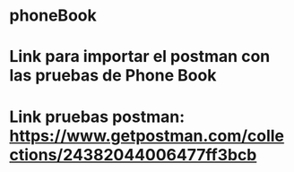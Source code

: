 # phoneBook
# Link para importar el postman con las pruebas de Phone Book
# Link pruebas postman: https://www.getpostman.com/collections/24382044006477ff3bcb
<!-- Guia para utilizar la app Phonebook -->
<!-- 
1. clonar el repositorio 

2. ejecutar el comando npm i para instalar las librerías necesarias

** La estructura **

Tenemos la carpeta controllers que tiene toda la lógica de la aplicación con las entidades contact y phoneBook, tenemos la carpeta db que tiene la conexión a la base de datos, la carpeta middlewares donde tenemos las validaciones necesarias para el optimo funcionamiento de la aplicación, en la carpeta models tenemos el esquema referente a la base de datos en el mongoDB, en la carpeta routes es la encarga del redireccionamiento a los métodos (controllers) y validaciones (middlewares) para realizar el CRUD, services complementa la lógica de negocio del controllers, el archivo .env tiene la configuración de las variables de entorno necesarias y finalmente el archivo index es el encargado de re-direccionar a los routes correspondientes según el servicio requerido por el frontend.



Todas las pruebas necesarias fueron realizadas por medio de la aplicación postman, de la cual adjuntamos el link



Funcionalidades para directorio

1. Crear un directorio

2. puedes listar los directorios existentes en tu base de datos

Nota: todo esto se encuentra en controllers - phoneBook.js



Funcionalidades para contactos

1. a partir de un directorio previamente creado, podras agregar contactos. Tiene la validación de que solo se puede agregar 10 contactos por directorio(en la carpeta services - contact.js - phoneBookFull)

2. Al crear un contacto se tiene la validación de que el nombre no se puede repetir en el mismo directorio (middlewares - contact.js - existingContact)

3.Validamos también que el directorio ingresado exista (middlewares - phoneBook.js - getPhoneBookIdByName)

4. Validamos que los id ingresados, cumplas con la estructura de Id mongoDB (middlewares - validId.js)

5. en controllers - contact.js se encuentran los métodos CRUD para esta entidad.
-->